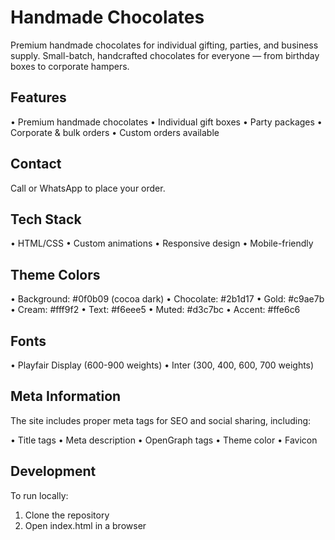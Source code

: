 # Handmade Chocolates

Premium handmade chocolates for individual gifting, parties, and business supply. Small-batch, handcrafted chocolates for everyone — from birthday boxes to corporate hampers.

## Features

• Premium handmade chocolates
• Individual gift boxes
• Party packages 
• Corporate & bulk orders
• Custom orders available

## Contact

Call or WhatsApp to place your order.

## Tech Stack

• HTML/CSS
• Custom animations
• Responsive design
• Mobile-friendly

## Theme Colors

• Background: #0f0b09 (cocoa dark)
• Chocolate: #2b1d17
• Gold: #c9ae7b  
• Cream: #fff9f2
• Text: #f6eee5
• Muted: #d3c7bc
• Accent: #ffe6c6

## Fonts

• Playfair Display (600-900 weights)
• Inter (300, 400, 600, 700 weights)

## Meta Information

The site includes proper meta tags for SEO and social sharing, including:

• Title tags
• Meta description
• OpenGraph tags
• Theme color
• Favicon

## Development

To run locally:

1. Clone the repository
2. Open index.html in a browser

